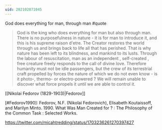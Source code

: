 ```yaml
---
uid: 202102071045
---
```

God does everything for man, through man #quote

> God is the king who does everything for man but also through man. There is no purposefulness in nature - it is for man to introduce it, and this is his supreme raison d'etre. The Creator restores the world through us and brings back to life all that has perished. That is why nature has been left to its blindness, and mankind to its lusts. Through the labour of resuscitation, man as an independent , self-created , free creature freely responds to the call of divine love. Therefore humanity must not be idle passengers, but the crew of its terrestrial craft propelled by forces the nature of which we do not even know - is it photo-, thermo- or electro-powered ? We will remain unable to discover what force propels it until we are able to control it.

[[Nikolai Fedorov (1829-1903)|Fedorov]]

[#Fedorov1990]: Fedorov, N.F. (Nikolai Fedorovich), Elisabeth Koutaissoff, and Marilyn Minto. 1990. What Was Man Created for ? : The Philosophy of the Common Task : Selected Works.

https://twitter.com/micahtredding/status/1703236261270397427
